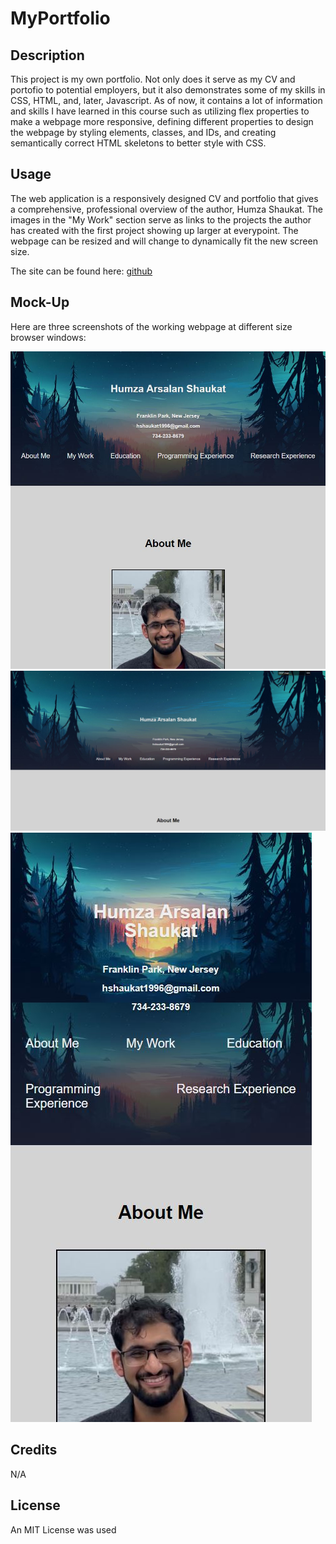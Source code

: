 # MyPortfolio

## Description

This project is my own portfolio.  Not only does it serve as my CV and portofio to potential employers, but it also demonstrates some of my skills in CSS, HTML, and, later, Javascript.  As of now, it contains a lot of information and skills I have learned in this course such as utilizing flex properties to make a webpage more responsive, defining different properties to design the webpage by styling elements, classes, and IDs, and creating semantically correct HTML skeletons to better style with CSS.

## Usage

The web application is a responsively designed CV and portfolio that gives a comprehensive, professional overview of the author, Humza Shaukat.  The images in the "My Work" section serve as links to the projects the author has created with the first project showing up larger at everypoint.  The webpage can be resized and will change to dynamically fit the new screen size.  

The site can be found here: [github](https://humzashaukat.github.io/MyPortfolio/)

## Mock-Up

Here are three screenshots of the working webpage at different size browser windows:

![Medium sized screen](Assets/demo1.JPG)
![Large Screen](Assets/demo2.JPG)
![Small Screen](Assets/demo3.JPG)

## Credits

N/A

## License

An MIT License was used